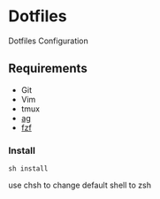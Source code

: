 # Dotfiles

Dotfiles Configuration

## Requirements

* Git
* Vim
* tmux
* [ag](https://github.com/ggreer/the_silver_searcher)
* [fzf](https://github.com/junegunn/fzf)

### Install

```shell
sh install
```

use chsh to change default shell to zsh
